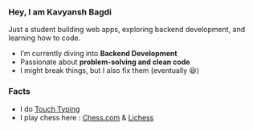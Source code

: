 ### Hey, I am Kavyansh Bagdi  

Just a student building web apps, exploring backend development, and learning how to code.  

* I’m currently diving into **Backend Development**  
* Passionate about **problem-solving and clean code**  
* I might break things, but I also fix them (eventually 😆)

### Facts 
  * I do [Touch Typing](https://monkeytype.com/profile/KavyByte)
  * I play chess here : [Chess.com](https://frontendmasters.com/courses/rust-ts-devs/) & [Lichess](https://lichess.org/@/KavyByte)

